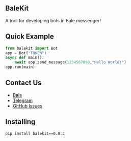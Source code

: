 ## BaleKit
A tool for developing bots in Bale messenger!
## Quick Example
```python
from balekit import Bot
app = Bot("TOKEN")
async def main():
    await app.send_message(1234567890,"Hello World!")
app.run(main)
```
## Contact Us
- [Bale](https://ble.ir/mpmms)
- [Telegram](https://t.me/mpm_ms)
- [GitHub Issues](https://github.com/mpmms/balekit/issues)

## Installing

```bash
pip install balekit==0.0.3
```